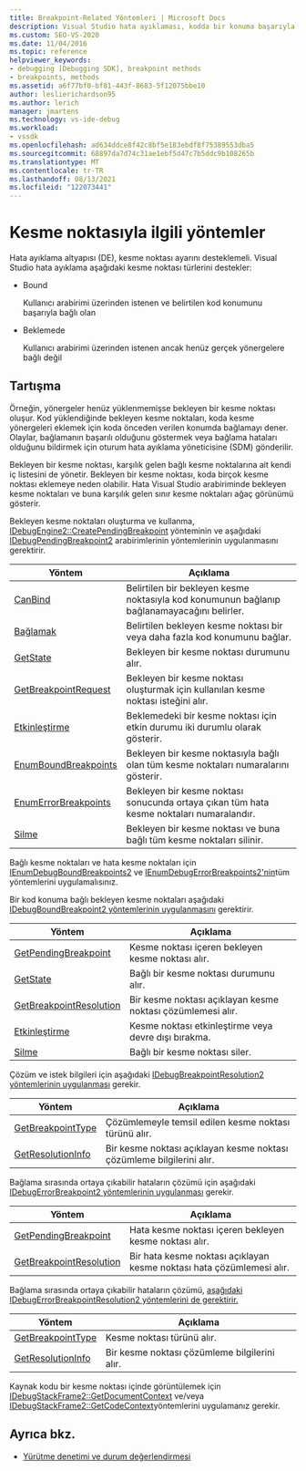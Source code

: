 ```yaml
---
title: Breakpoint-Related Yöntemleri | Microsoft Docs
description: Visual Studio hata ayıklaması, kodda bir konuma başarıyla bağlı olan bağlı kesme noktaları ve henüz bağlı olan bekleyen kesme noktaları destekler.
ms.custom: SEO-VS-2020
ms.date: 11/04/2016
ms.topic: reference
helpviewer_keywords:
- debugging [Debugging SDK], breakpoint methods
- breakpoints, methods
ms.assetid: a6f77bf0-bf81-443f-8683-5f12075bbe10
author: leslierichardson95
ms.author: lerich
manager: jmartens
ms.technology: vs-ide-debug
ms.workload:
- vssdk
ms.openlocfilehash: ad634ddce8f42c8bf5e183ebdf8f75389553dba5
ms.sourcegitcommit: 68897da7d74c31ae1ebf5d47c7b5ddc9b108265b
ms.translationtype: MT
ms.contentlocale: tr-TR
ms.lasthandoff: 08/13/2021
ms.locfileid: "122073441"
---
```

# <a name="breakpoint-related-methods"></a>Kesme noktasıyla ilgili yöntemler
Hata ayıklama altyapısı (DE), kesme noktası ayarını desteklemeli. Visual Studio hata ayıklama aşağıdaki kesme noktası türlerini destekler:

- Bound

     Kullanıcı arabirimi üzerinden istenen ve belirtilen kod konumunu başarıyla bağlı olan

- Beklemede

     Kullanıcı arabirimi üzerinden istenen ancak henüz gerçek yönergelere bağlı değil

## <a name="discussion"></a>Tartışma
 Örneğin, yönergeler henüz yüklenmemişse bekleyen bir kesme noktası oluşur. Kod yüklendiğinde bekleyen kesme noktaları, koda kesme yönergeleri eklemek için koda önceden verilen konumda bağlamayı dener. Olaylar, bağlamanın başarılı olduğunu göstermek veya bağlama hataları olduğunu bildirmek için oturum hata ayıklama yöneticisine (SDM) gönderilir.

 Bekleyen bir kesme noktası, karşılık gelen bağlı kesme noktalarına ait kendi iç listesini de yönetir. Bekleyen bir kesme noktası, koda birçok kesme noktası eklemeye neden olabilir. Hata Visual Studio arabiriminde bekleyen kesme noktaları ve buna karşılık gelen sınır kesme noktaları ağaç görünümü gösterir.

 Bekleyen kesme noktaları oluşturma ve kullanma, [IDebugEngine2::CreatePendingBreakpoint](../../extensibility/debugger/reference/idebugengine2-creatependingbreakpoint.md) yönteminin ve aşağıdaki [IDebugPendingBreakpoint2](../../extensibility/debugger/reference/idebugpendingbreakpoint2.md) arabirimlerinin yöntemlerinin uygulanmasını gerektirir.

|Yöntem|Açıklama|
|------------|-----------------|
|[CanBind](../../extensibility/debugger/reference/idebugpendingbreakpoint2-canbind.md)|Belirtilen bir bekleyen kesme noktasıyla kod konumunun bağlanıp bağlanamayacağını belirler.|
|[Bağlamak](../../extensibility/debugger/reference/idebugpendingbreakpoint2-bind.md)|Belirtilen bekleyen kesme noktası bir veya daha fazla kod konumunu bağlar.|
|[GetState](../../extensibility/debugger/reference/idebugpendingbreakpoint2-getstate.md)|Bekleyen bir kesme noktası durumunu alır.|
|[GetBreakpointRequest](../../extensibility/debugger/reference/idebugpendingbreakpoint2-getbreakpointrequest.md)|Bekleyen bir kesme noktası oluşturmak için kullanılan kesme noktası isteğini alır.|
|[Etkinleştirme](../../extensibility/debugger/reference/idebugpendingbreakpoint2-enable.md)|Beklemedeki bir kesme noktası için etkin durumu iki durumlu olarak gösterir.|
|[EnumBoundBreakpoints](../../extensibility/debugger/reference/idebugpendingbreakpoint2-enumboundbreakpoints.md)|Bekleyen bir kesme noktasıyla bağlı olan tüm kesme noktaları numaralarını gösterir.|
|[EnumErrorBreakpoints](../../extensibility/debugger/reference/idebugpendingbreakpoint2-enumerrorbreakpoints.md)|Bekleyen bir kesme noktası sonucunda ortaya çıkan tüm hata kesme noktaları numaralandır.|
|[Silme](../../extensibility/debugger/reference/idebugpendingbreakpoint2-delete.md)|Bekleyen bir kesme noktası ve buna bağlı tüm kesme noktaları silinir.|

 Bağlı kesme noktaları ve hata kesme noktaları için [IEnumDebugBoundBreakpoints2](../../extensibility/debugger/reference/ienumdebugboundbreakpoints2.md) ve [IEnumDebugErrorBreakpoints2'nin](../../extensibility/debugger/reference/ienumdebugerrorbreakpoints2.md)tüm yöntemlerini uygulamalısınız.

 Bir kod konuma bağlı bekleyen kesme noktaları aşağıdaki [IDebugBoundBreakpoint2 yöntemlerinin uygulanmasını](../../extensibility/debugger/reference/idebugboundbreakpoint2.md) gerektirir.

|Yöntem|Açıklama|
|------------|-----------------|
|[GetPendingBreakpoint](../../extensibility/debugger/reference/idebugboundbreakpoint2-getpendingbreakpoint.md)|Kesme noktası içeren bekleyen kesme noktası alır.|
|[GetState](../../extensibility/debugger/reference/idebugboundbreakpoint2-getstate.md)|Bağlı bir kesme noktası durumunu alır.|
|[GetBreakpointResolution](../../extensibility/debugger/reference/idebugboundbreakpoint2-getbreakpointresolution.md)|Bir kesme noktası açıklayan kesme noktası çözümlemesi alır.|
|[Etkinleştirme](../../extensibility/debugger/reference/idebugboundbreakpoint2-enable.md)|Kesme noktası etkinleştirme veya devre dışı bırakma.|
|[Silme](../../extensibility/debugger/reference/idebugboundbreakpoint2-delete.md)|Bağlı bir kesme noktası siler.|

 Çözüm ve istek bilgileri için aşağıdaki [IDebugBreakpointResolution2 yöntemlerinin uygulanması](../../extensibility/debugger/reference/idebugbreakpointresolution2.md) gerekir.

|Yöntem|Açıklama|
|------------|-----------------|
|[GetBreakpointType](../../extensibility/debugger/reference/idebugbreakpointresolution2-getbreakpointtype.md)|Çözümlemeyle temsil edilen kesme noktası türünü alır.|
|[GetResolutionInfo](../../extensibility/debugger/reference/idebugbreakpointresolution2-getresolutioninfo.md)|Bir kesme noktası açıklayan kesme noktası çözümleme bilgilerini alır.|

 Bağlama sırasında ortaya çıkabilir hataların çözümü için aşağıdaki [IDebugErrorBreakpoint2 yöntemlerinin uygulanması](../../extensibility/debugger/reference/idebugerrorbreakpoint2.md) gerekir.

|Yöntem|Açıklama|
|------------|-----------------|
|[GetPendingBreakpoint](../../extensibility/debugger/reference/idebugerrorbreakpoint2-getpendingbreakpoint.md)|Hata kesme noktası içeren bekleyen kesme noktası alır.|
|[GetBreakpointResolution](../../extensibility/debugger/reference/idebugerrorbreakpoint2-getbreakpointresolution.md)|Bir hata kesme noktası açıklayan kesme noktası hata çözümlemesi alır.|

 Bağlama sırasında ortaya çıkabilir hataların çözümü, [aşağıdaki IDebugErrorBreakpointResolution2 yöntemlerini de gerektirir.](../../extensibility/debugger/reference/idebugerrorbreakpointresolution2.md)

|Yöntem|Açıklama|
|------------|-----------------|
|[GetBreakpointType](../../extensibility/debugger/reference/idebugerrorbreakpointresolution2-getbreakpointtype.md)|Kesme noktası türünü alır.|
|[GetResolutionInfo](../../extensibility/debugger/reference/idebugerrorbreakpointresolution2-getresolutioninfo.md)|Bir kesme noktası çözümleme bilgilerini alır.|

 Kaynak kodu bir kesme noktası içinde görüntülemek için [IDebugStackFrame2::GetDocumentContext](../../extensibility/debugger/reference/idebugstackframe2-getdocumentcontext.md) ve/veya [IDebugStackFrame2::GetCodeContext](../../extensibility/debugger/reference/idebugstackframe2-getcodecontext.md)yöntemlerini uygulamanız gerekir.

## <a name="see-also"></a>Ayrıca bkz.
- [Yürütme denetimi ve durum değerlendirmesi](../../extensibility/debugger/execution-control-and-state-evaluation.md)
